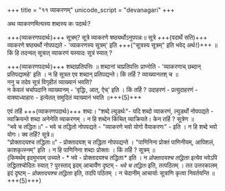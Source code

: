 +++
title = "११ व्याकरणम्"
unicode_script = "devanagari"
+++

अथ व्याकरणमित्यस्य शब्दस्य कः पदार्थः?  

+++(व्याकरणपदार्थः)+++ सूत्रम्? सूत्रे व्याकरणे षष्ठ्यर्थोऽनुपपन्नः॥ सूत्रे +++(पदार्थे सति)+++ व्याकरणे षष्ठ्यर्थो नोपपद्यते - 'व्याकरणस्य सूत्रम्' इति +++("सूत्रस्य सूत्रम्" इति भवेद् अर्थः!)+++ ॥ किं हि तदन्यत् सूत्रात् व्याकरणं यस्यादः सूत्रं स्यात् ?

+++(व्याकरणपदार्थः)+++ शब्दाप्रतिपत्तिः ॥ शब्दानां चाप्रतिपत्तिः प्राप्नोति - 'व्याकरणाच् छब्दान् प्रतिपद्यामहे' इति । न हि सूत्रत एव शब्दान् प्रतिपद्यन्ते। किं तर्हि ? व्याख्यानतश् च ॥  
ननु च तदेव सूत्रं विगृहीतं व्याख्यानं भवति?  
न केवलं चर्चापदानि व्याख्यानम् - 'वृद्धिः, आत्, ऐच्' इति । किं तर्हि ? उदाहरणं - प्रत्युदाहरणं - वाक्याध्याहारः - इत्येतत् समुदितं व्याख्यानं भवति ॥+++(5)+++

एवं तर्हि +++(व्याकरणपदार्थः)+++ शब्दः। "शब्दे ल्युडर्थः"- यदि शब्दो व्याकरणं, ल्युडर्थो नोपपद्यते - व्याक्रियन्ते शब्दा अनेनेति व्याकरणम् । न हि शब्देन किंचित् व्याक्रियते। केन तर्हि ? सूत्रेण ॥  
"भवे च तद्धितः॥" - भवे च तद्धितो नोपपद्यते - "व्याकरणे भवो योगो वैयाकरणः" - इति । न हि शब्दे भवो योगः। क्व तर्हि? सूत्रे॥  
"प्रोक्तादयश्च तद्धिताः॥" - प्रोक्तादयश् च तद्धिता नोपपद्यन्ते । "पाणिनिना प्रोक्तं पाणिनीयम्, आपिशलं, काशकृत्स्नम्" इति । न हि पाणिनिना शब्दाः प्रोक्ताः । किं तर्हि ? सूत्रम् ॥  
(किमर्थम् इदमुभयम् उच्यते - * भवे - प्रोक्तादयश्च तद्धिताः* इति । न *प्रोक्तादयश्च तद्धिताः* इत्येव भवेऽपि तद्धितश्चोदितः स्यात् ? पुरस्ताद् इदम् आचार्येण दृष्टम् - *भवे च तद्धितः* इति, तत्पठितम् । तत उत्तरकालम् इदं दृष्टम् - *प्रोक्तादयश्च तद्धिताः* इति, तदपि पठितम् । न चेदानीम् आचार्याः सूत्राणि कृत्वा निवर्तयन्ति ॥+++(5)+++)

